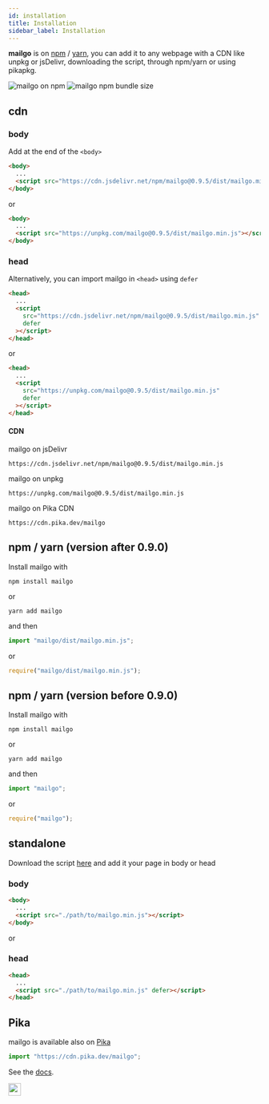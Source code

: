```yaml
---
id: installation
title: Installation
sidebar_label: Installation
---
```


**mailgo** is on <a href="https://www.npmjs.com/package/mailgo">npm</a> / <a href="https://yarnpkg.com/en/package/mailgo">yarn</a>, you can add it to any webpage with a CDN like unpkg or jsDelivr, downloading the script, through npm/yarn or using pikapkg.

<img class="img-left" alt="mailgo on npm" src="https://img.shields.io/npm/v/mailgo.svg?color=%23bb342f&style=flat-square" />

<img class="img-left" alt="mailgo npm bundle size" src="https://img.shields.io/bundlephobia/minzip/mailgo.svg?color=%23477998&style=flat-square" />

## cdn

### body

Add at the end of the `<body>`

```html
<body>
  ...
  <script src="https://cdn.jsdelivr.net/npm/mailgo@0.9.5/dist/mailgo.min.js"></script>
</body>
```

or

```html
<body>
  ...
  <script src="https://unpkg.com/mailgo@0.9.5/dist/mailgo.min.js"></script>
</body>
```

### head

Alternatively, you can import mailgo in `<head>` using `defer`

```html
<head>
  ...
  <script
    src="https://cdn.jsdelivr.net/npm/mailgo@0.9.5/dist/mailgo.min.js"
    defer
  ></script>
</head>
```

or

```html
<head>
  ...
  <script
    src="https://unpkg.com/mailgo@0.9.5/dist/mailgo.min.js"
    defer
  ></script>
</head>
```

#### CDN

mailgo on jsDelivr

```
https://cdn.jsdelivr.net/npm/mailgo@0.9.5/dist/mailgo.min.js
```

mailgo on unpkg

```
https://unpkg.com/mailgo@0.9.5/dist/mailgo.min.js
```

mailgo on Pika CDN

```
https://cdn.pika.dev/mailgo
```

## npm / yarn (version after 0.9.0)

Install mailgo with

```
npm install mailgo
```

or

```
yarn add mailgo
```

and then

```js
import "mailgo/dist/mailgo.min.js";
```

or

```js
require("mailgo/dist/mailgo.min.js");
```

## npm / yarn (version before 0.9.0)

Install mailgo with

```
npm install mailgo
```

or

```
yarn add mailgo
```

and then

```js
import "mailgo";
```

or

```js
require("mailgo");
```

## standalone

Download the script <a href="https://cdn.jsdelivr.net/npm/mailgo@0.9.5/dist/mailgo.min.js">here</a> and add it your page in body or head

### body

```html
<body>
  ...
  <script src="./path/to/mailgo.min.js"></script>
</body>
```

or

### head

```html
<head>
  ...
  <script src="./path/to/mailgo.min.js" defer></script>
</head>
```

## Pika

mailgo is available also on <a href="https://www.pika.dev/packages/mailgo" target="_blank">Pika</a>

```js
import "https://cdn.pika.dev/mailgo";
```

See the <a href="https://github.com/pikapkg/web">docs</a>.

<img class="img-left" src="https://www.pika.dev/static/img/logo5.svg" height="25px">
